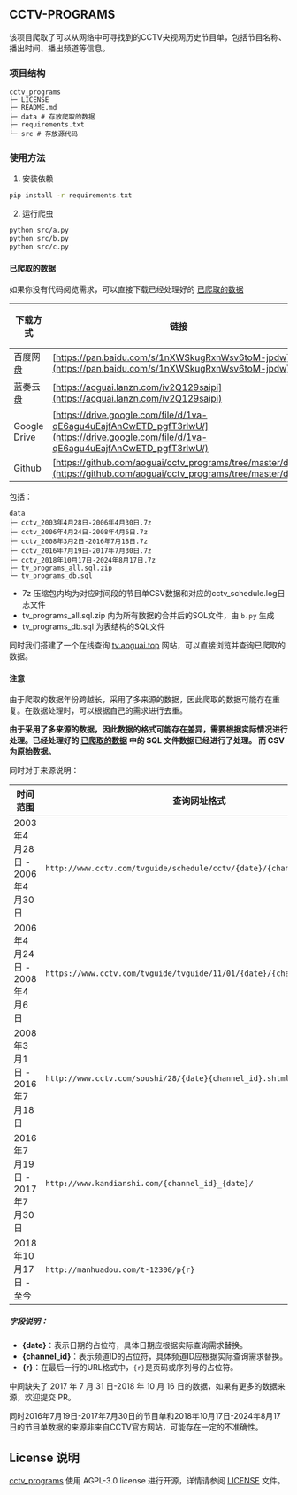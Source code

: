 ## CCTV-PROGRAMS

该项目爬取了可以从网络中可寻找到的CCTV央视网历史节目单，包括节目名称、播出时间、播出频道等信息。

### 项目结构

```
cctv_programs
├─ LICENSE
├─ README.md
├─ data # 存放爬取的数据
├─ requirements.txt
└─ src # 存放源代码
```

### 使用方法

1. 安装依赖

```bash
pip install -r requirements.txt
```

2. 运行爬虫

```bash
python src/a.py
python src/b.py
python src/c.py
```

#### 已爬取的数据

如果你没有代码阅览需求，可以直接下载已经处理好的 [已爬取的数据](https://github.com/aoguai/cctv_programs/tree/master/data)

| 下载方式      | 链接                                                                                             | 提取码/密码   |
|---------------|--------------------------------------------------------------------------------------------------|---------------|
| 百度网盘      | [https://pan.baidu.com/s/1nXWSkugRxnWsv6toM-jpdw](https://pan.baidu.com/s/1nXWSkugRxnWsv6toM-jpdw) | prtz          |
| 蓝奏云盘      | [https://aoguai.lanzn.com/iv2Q129saipi](https://aoguai.lanzn.com/iv2Q129saipi)                     | g3aw          |
| Google Drive  | [https://drive.google.com/file/d/1va-qE6agu4uEajfAnCwETD_pgfT3rlwU/](https://drive.google.com/file/d/1va-qE6agu4uEajfAnCwETD_pgfT3rlwU/) | 无            |
| Github        | [https://github.com/aoguai/cctv_programs/tree/master/data](https://github.com/aoguai/cctv_programs/tree/master/data) | 无            |


包括：
```
data
├─ cctv_2003年4月28日-2006年4月30日.7z
├─ cctv_2006年4月24日-2008年4月6日.7z
├─ cctv_2008年3月2日-2016年7月18日.7z
├─ cctv_2016年7月19日-2017年7月30日.7z
├─ cctv_2018年10月17日-2024年8月17日.7z
├─ tv_programs_all.sql.zip
└─ tv_programs_db.sql
```
- 7z 压缩包内均为对应时间段的节目单CSV数据和对应的cctv_schedule.log日志文件
- tv_programs_all.sql.zip 内为所有数据的合并后的SQL文件，由 `b.py` 生成
- tv_programs_db.sql 为表结构的SQL文件

同时我们搭建了一个在线查询 [tv.aoguai.top](https://tv.aoguai.top) 网站，可以直接浏览并查询已爬取的数据。

#### 注意

由于爬取的数据年份跨越长，采用了多来源的数据，因此爬取的数据可能存在重复。在数据处理时，可以根据自己的需求进行去重。

**由于采用了多来源的数据，因此数据的格式可能存在差异，需要根据实际情况进行处理。已经处理好的 [已爬取的数据](https://github.com/aoguai/cctv_programs/data) 中的 SQL 文件数据已经进行了处理。 而 CSV 为原始数据。**

同时对于来源说明：

| 时间范围                      | 查询网址格式                                                                                           |
|-------------------------------|-------------------------------------------------------------------------------------------------------|
| 2003年4月28日 - 2006年4月30日 | `http://www.cctv.com/tvguide/schedule/cctv/{date}/{channel_id}.shtml`                                  |
| 2006年4月24日 - 2008年4月6日  | `https://www.cctv.com/tvguide/tvguide/11/01/{date}/{channel_id}.shtml`                                |
| 2008年3月1日 - 2016年7月18日  | `http://www.cctv.com/soushi/28/{date}{channel_id}.shtml`                                               |
| 2016年7月19日 - 2017年7月30日 | `http://www.kandianshi.com/{channel_id}_{date}/`                                                       |
| 2018年10月17日 - 至今         | `http://manhuadou.com/t-12300/p{r}`                                                                    |

##### 字段说明：
- **{date}**：表示日期的占位符，具体日期应根据实际查询需求替换。
- **{channel_id}**：表示频道ID的占位符，具体频道ID应根据实际查询需求替换。
- **{r}**：在最后一行的URL格式中，`{r}`是页码或序列号的占位符。

中间缺失了 2017 年 7 月 31 日-2018 年 10 月 16 日的数据，如果有更多的数据来源，欢迎提交 PR。

同时2016年7月19日-2017年7月30日的节目单和2018年10月17日-2024年8月17日的节目单数据的来源非来自CCTV官方网站，可能存在一定的不准确性。

## License 说明

[cctv_programs](https://github.com/aoguai/cctv_programs) 使用 AGPL-3.0 license 进行开源，详情请参阅 [LICENSE](./LICENSE) 文件。